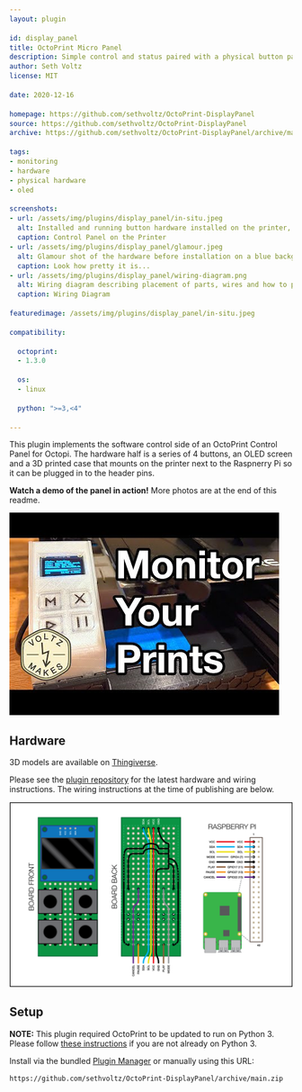 ```yaml
---
layout: plugin

id: display_panel
title: OctoPrint Micro Panel
description: Simple control and status paired with a physical button panel and OLED display
author: Seth Voltz
license: MIT

date: 2020-12-16

homepage: https://github.com/sethvoltz/OctoPrint-DisplayPanel
source: https://github.com/sethvoltz/OctoPrint-DisplayPanel
archive: https://github.com/sethvoltz/OctoPrint-DisplayPanel/archive/main.zip

tags:
- monitoring
- hardware
- physical hardware
- oled

screenshots:
- url: /assets/img/plugins/display_panel/in-situ.jpeg
  alt: Installed and running button hardware installed on the printer, OLED display showing stats
  caption: Control Panel on the Printer
- url: /assets/img/plugins/display_panel/glamour.jpeg
  alt: Glamour shot of the hardware before installation on a blue background
  caption: Look how pretty it is...
- url: /assets/img/plugins/display_panel/wiring-diagram.png
  alt: Wiring diagram describing placement of parts, wires and how to plug into the Raspberry Pi
  caption: Wiring Diagram

featuredimage: /assets/img/plugins/display_panel/in-situ.jpeg

compatibility:

  octoprint:
  - 1.3.0

  os:
  - linux

  python: ">=3,<4"

---
```


This plugin implements the software control side of an OctoPrint Control Panel for Octopi. The hardware half is a series of 4 buttons, an OLED screen and a 3D printed case that mounts on the printer next to the Raspnerry Pi so it can be plugged in to the header pins.

**Watch a demo of the panel in action!** More photos are at the end of this readme.

[![Screenshot of demo video](/assets/img/plugins/display_panel/youtube-cover.jpg)](https://youtu.be/78emT1ollu4 "Click here to watch a demo on YouTube")

## Hardware

3D models are available on [Thingiverse](https://www.thingiverse.com/thing:4674214).

Please see the [plugin repository](https://github.com/sethvoltz/OctoPrint-DisplayPanel) for the latest hardware and wiring instructions. The wiring instructions at the time of publishing are below.

![Wiring diagram for the control panel](/assets/img/plugins/display_panel/wiring-diagram.png)

## Setup

**NOTE:** This plugin required OctoPrint to be updated to run on Python 3. Please follow [these instructions](https://community.octoprint.org/t/upgrade-your-octoprint-install-to-python-3/23973) if you are not already on Python 3.

Install via the bundled [Plugin Manager](https://docs.octoprint.org/en/master/bundledplugins/pluginmanager.html)
or manually using this URL:

    https://github.com/sethvoltz/OctoPrint-DisplayPanel/archive/main.zip
